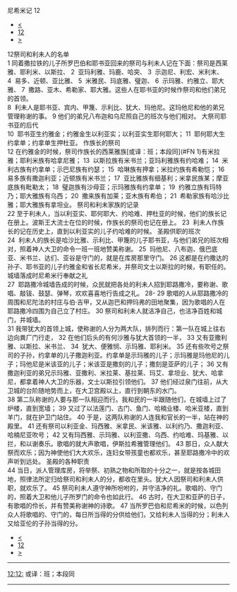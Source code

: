 ﻿





 尼希米记 12




* [<](bible/NEH11.md)
* [12](bible/NEH.md)
* [>](bible/NEH13.md)



 
12祭司和利未人的名单  
1 同着撒拉铁的儿子所罗巴伯和耶书亚回来的祭司与利未人记在下面：祭司是西莱雅、耶利米、以斯拉、 
2  亚玛利雅、玛鹿、哈突、 
3  示迦尼、利宏、米利末、 
4  易多、近顿、亚比雅、 
5  米雅民、玛底雅、璧迦、 
6  示玛雅、约雅立、耶大雅、 
7  撒路、亚木、希勒家、耶大雅。这些人在耶书亚的时候作祭司和他们弟兄的首领。  
8  利未人是耶书亚、宾内、甲篾、示利比、犹大、玛他尼。这玛他尼和他的弟兄管理称谢的事。 
9 他们的弟兄八布迦和乌尼照自己的班次与他们相对。 大祭司耶书亚的后代  
10  耶书亚生约雅金；约雅金生以利亚实；以利亚实生耶何耶大； 
11  耶何耶大生约拿单；约拿单生押杜亚。 作族长的祭司  
12 在约雅金的时候，祭司作族长的西莱雅族[或译：班；本段同](#FN
1)有米拉雅；耶利米族有哈拿尼雅； 
13  以斯拉族有米书兰；亚玛利雅族有约哈难； 
14  米利古族有约拿单；示巴尼族有约瑟； 
15  哈琳族有押拿；米拉约族有希勒恺； 
16  易多族有撒迦利亚；近顿族有米书兰； 
17  亚比雅族有细基利；米拿民族某；摩亚底族有毗勒太； 
18  璧迦族有沙母亚；示玛雅族有约拿单； 
19  约雅立族有玛特乃；耶大雅族有乌西； 
20  撒来族有加莱；亚木族有希伯； 
21  希勒家族有哈沙比雅；耶大雅族有拿坦业。 祭司和利未家族的记录  
22 至于利未人，当以利亚实、耶何耶大、约哈难、押杜亚的时候，他们的族长记在册上。波斯王大流士在位的时候，作族长的祭司也记在册上。 
23  利未人作族长的记在历史上，直到以利亚实的儿子约哈难的时候。 圣殿供职的班次  
24  利未人的族长是哈沙比雅、示利比、甲篾的儿子耶书亚，与他们弟兄的班次相对，照着神人大卫的命令一班一班地赞美称谢。 
25  玛他尼、八布迦、俄巴底亚、米书兰、达们、亚谷是守门的，就是在库房那里守门。 
26 这都是在约撒达的孙子、耶书亚的儿子约雅金和省长尼希米，并祭司文士以斯拉的时候，有职任的。 城墙落成时尼希米行奉献之礼  
27  耶路撒冷城墙告成的时候，众民就把各处的利未人招到耶路撒冷，要称谢、歌唱、敲钹、鼓瑟、弹琴，欢欢喜喜地行告成之礼。 
28-
29 歌唱的人从耶路撒冷的周围和尼陀法的村庄与伯·吉甲，又从迦巴和押玛弗的田地聚集，因为歌唱的人在耶路撒冷四围为自己立了村庄。 
30 祭司和利未人就洁净自己，也洁净百姓和城门，并城墙。  
31 我带犹大的首领上城，使称谢的人分为两大队，排列而行：第一队在城上往右边向粪厂门行走， 
32 在他们后头的有何沙雅与犹大首领的一半， 
33 又有亚撒利雅、以斯拉、米书兰、 
34  犹大、便雅悯、示玛雅、耶利米。 
35 还有些吹号之祭司的子孙，约拿单的儿子撒迦利亚。约拿单是示玛雅的儿子；示玛雅是玛他尼的儿子；玛他尼是米该亚的儿子；米该亚是撒刻的儿子；撒刻是亚萨的儿子； 
36 又有撒迦利亚的弟兄示玛雅、亚撒利、米拉莱、基拉莱、玛艾、拿坦业、犹大、哈拿尼，都拿着神人大卫的乐器，文士以斯拉引领他们。 
37 他们经过泉门往前，从大卫城的台阶随地势而上，在大卫宫殿以上，直行到朝东的水门。  
38 第二队称谢的人要与那一队相迎而行。我和民的一半跟随他们，在城墙上过了炉楼，直到宽墙； 
39 又过了以法莲门、古门、鱼门、哈楠业楼、哈米亚楼，直到羊门，就在护卫门站住。 
40 于是，这两队称谢的人连我和官长的一半，站在神的殿里。 
41 还有祭司以利亚金、玛西雅、米拿民、米该雅、以利约乃、撒迦利亚、哈楠尼亚吹号； 
42 又有玛西雅、示玛雅、以利亚撒、乌西、约哈难、玛基雅、以拦，和以谢奏乐。歌唱的就大声歌唱，伊斯拉希雅管理他们。 
43 那日，众人献大祭而欢乐；因为神使他们大大欢乐，连妇女带孩童也都欢乐，甚至耶路撒冷中的欢声听到远处。 圣殿的各种职责  
44 当日，派人管理库房，将举祭、初熟之物和所取的十分之一，就是按各城田地，照律法所定归给祭司和利未人的分，都收在里头。犹大人因祭司和利未人供职，就欢乐了。 
45 祭司利未人遵守神所吩咐的，并守洁净的礼。歌唱的、守门的，照着大卫和他儿子所罗门的命令也如此行。 
46 古时，在大卫和亚萨的日子，有歌唱的伶长，并有赞美称谢神的诗歌。 
47 当所罗巴伯和尼希米的时候，以色列众人将歌唱的、守门的，每日所当得的分供给他们，又给利未人当得的分；利未人又给亚伦的子孙当得的分。 
* [<](bible/NEH11.md)
* [12](bible/NEH.md)
* [>](bible/NEH13.md)





---


[12:12:](#V12)
或译：班；本段同




---









